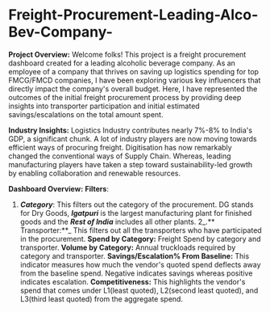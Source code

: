 # Freight-Procurement-Leading-Alco-Bev-Company-

**Project Overview:**
Welcome folks! 
This project is a freight procurement dashboard created for a leading alcoholic beverage company. As an employee of a company that thrives on saving up logistics spending for top FMCG/FMCD companies, I have been exploring various key influencers that directly impact the company's overall budget. Here, I have represented the outcomes of the initial freight procurement process by providing deep insights into transporter participation and initial estimated savings/escalations on the total amount spent. 

**Industry Insights:**
Logistics Industry contributes nearly 7%-8% to India's GDP, a significant chunk. A lot of industry players are now moving towards efficient ways of procuring freight. Digitisation has now remarkably changed the conventional ways of Supply Chain. Whereas, leading manufacturing players have taken a step toward sustainability-led growth by enabling collaboration and renewable resources. 

**Dashboard Overview:**
**Filters**:
  1. **_Category_**: This filters out the category of the procurement. DG stands for Dry Goods, **_Igatpuri_** is the largest manufacturing plant for finished goods and the _**Rest of India**_ includes all other plants.
  2_.** Transporter:**_ This filters out all the transporters who have participated in the procurement.
**Spend by Category:**
Freight Spend by category and transporter.
**Volume by Category:**
Annual truckloads required by category and transporter.
**Savings/Escalation% From Baseline:**
This indicator measures how much the vendor's quoted spend deflects away from the baseline spend. Negative indicates savings whereas positive indicates escalation.
**Competitiveness:**
This highlights the vendor's spend that comes under L1(least quoted), L2(second least quoted), and L3(third least quoted) from the aggregate spend.







